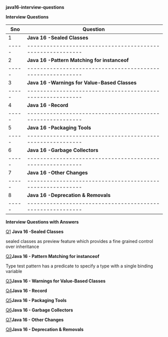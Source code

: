 **java16-interview-questions**

**Interview Questions**

| Sno | Question                                                 | 
|-----|----------------------------------------------------------| 
|   1 |  **Java 16 -Sealed Classes**                             | 
|-----|----------------------------------------------------------| 
|   2 |  **Java 16 -Pattern Matching for instanceof**            | 
|-----|----------------------------------------------------------| 
|   3 |  **Java 16 -Warnings for Value-Based Classes**           | 
|-----|----------------------------------------------------------| 
|   4 |  **Java 16 -Record**                                     | 
|-----|----------------------------------------------------------| 
|   5 |  **Java 16 -Packaging Tools**                            | 
|-----|----------------------------------------------------------| 
|  6  |  **Java 16 -Garbage Collectors**                         | 
|-----|----------------------------------------------------------| 
|   7 |  **Java 16 -Other Changes**                              | 
|-----|----------------------------------------------------------| 
|   8 |  **Java 16 -Deprecation & Removals**                     | 
|-----|----------------------------------------------------------|

**Interview Questions with Answers**

[Q1](https://github.com/mprashanth2028/java16-interview-questions?tab=readme-ov-file#Q1) **Java 16 -Sealed Classes**

sealed classes as preview feature which provides a fine grained control over inheritance

[Q2](https://github.com/mprashanth2028/java16-interview-questions?tab=readme-ov-file#Q2)**Java 16 - Pattern Matching for instanceof**

Type test pattern has a predicate to specify a type with a single binding variable

[Q3](https://github.com/mprashanth2028/java16-interview-questions?tab=readme-ov-file#Q3)**Java 16 - Warnings for Value-Based Classes**

[Q4](https://github.com/mprashanth2028/java16-interview-questions?tab=readme-ov-file#Q4)**Java 16 - Record**

[Q5](https://github.com/mprashanth2028/java16-interview-questions?tab=readme-ov-file#Q5)**Java 16 - Packaging Tools**

[Q6](https://github.com/mprashanth2028/java16-interview-questions?tab=readme-ov-file#Q6)**Java 16 - Garbage Collectors**

[Q7](https://github.com/mprashanth2028/java16-interview-questions?tab=readme-ov-file#Q7)**Java 16 - Other Changes**

[Q8](https://github.com/mprashanth2028/java16-interview-questions?tab=readme-ov-file#Q8)**Java 16 - Deprecation & Removals**

